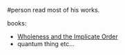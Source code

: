 #person 
read most of his works.

books:
- [Wholeness and the Implicate Order](https://www.goodreads.com/author/show/9809.David_Bohm)
- quantum thing etc...